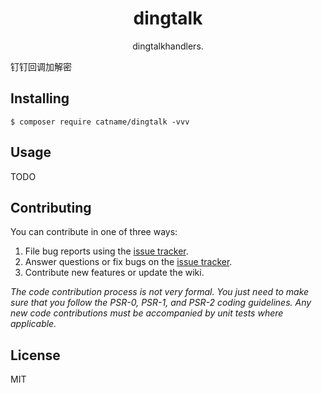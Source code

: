 <h1 align="center"> dingtalk </h1>

<p align="center"> dingtalkhandlers.</p>


钉钉回调加解密

## Installing

```shell
$ composer require catname/dingtalk -vvv
```

## Usage

TODO

## Contributing

You can contribute in one of three ways:

1. File bug reports using the [issue tracker](https://github.com/catname/dingtalk/issues).
2. Answer questions or fix bugs on the [issue tracker](https://github.com/catname/dingtalk/issues).
3. Contribute new features or update the wiki.

_The code contribution process is not very formal. You just need to make sure that you follow the PSR-0, PSR-1, and PSR-2 coding guidelines. Any new code contributions must be accompanied by unit tests where applicable._

## License

MIT